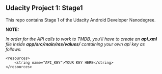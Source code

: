 ## Udacity Project 1: Stage1

This repo contains Stage 1 of the Udacity Android Developer Nanodegree.

**NOTE:**

*In order for the API calls to work to TMDB, you'll have to create an <b>api.xml</b> file inside <b>app/src/main/res/values/</b> containing your own api key as follows:*

```
<resources>
    <string name="API_KEY">YOUR KEY HERE</string>
</resources>
```
